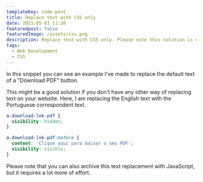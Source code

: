 ```yaml
---
templateKey: code-post
title: Replace text with CSS only
date: 2021-05-03 11:20
featuredpost: false
featuredImage: /assets/css.png
description: Replace text with CSS only. Please note this solution is not ideal if you are making an extremely accessible website. Is merely visual.
tags:
  - Web Development
  - CSS
---
```


In this snippet you can see an example I've made to replace the default text of a "Download PDF" button.

This might be a good solution if you don't have any other way of replacing text on your website. Here, I am replacing the English text with the Portuguese correspondent text.

```css
a.download-lnk-pdf {
  visibility: hidden;
}

a.download-lnk-pdf:before {
  content: 'Clique aqui para baixar o seu PDF';
  visibility: visible;
}
```

Please note that you can also archive this text replacement with JavaScript, but it requires a lot more of effort.
